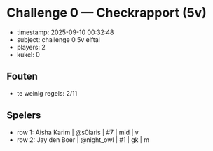 ﻿# Challenge 0 — Checkrapport (5v)
- timestamp: 2025-09-10 00:32:48
- subject: challenge 0  5v  elftal
- players: 2
- kukel: 0

## Fouten
* te weinig regels: 2/11

## Spelers
- row 1: Aisha Karim | @s0laris | #7 | mid | v
- row 2: Jay den Boer | @night_owl | #1 | gk | m

